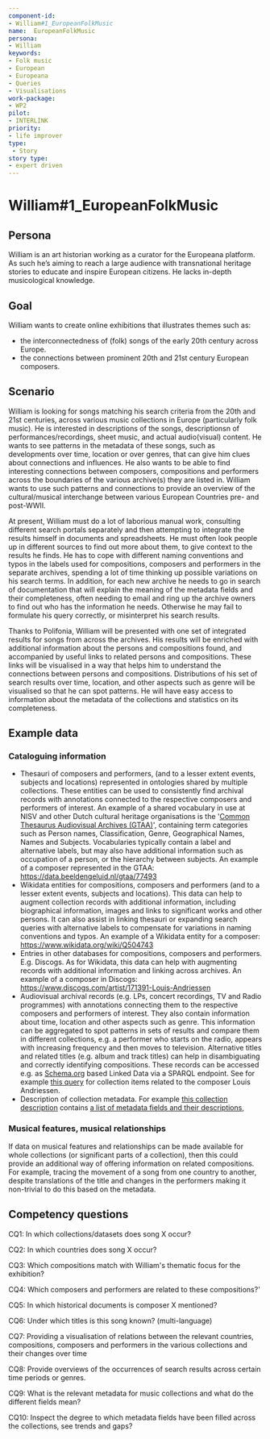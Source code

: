 ```yaml
---
component-id:
- William#1_EuropeanFolkMusic
name:  EuropeanFolkMusic 
persona:
- William
keywords:
- Folk music
- European
- Europeana
- Queries
- Visualisations
work-package:
- WP2
pilot:
- INTERLINK
priority:
- life improver
type:
 - Story
story type:
- expert driven
---
```


# William#1_EuropeanFolkMusic

## Persona
William is an art historian working as a curator for the Europeana platform. As such he’s aiming to reach a large audience with transnational heritage stories to educate and inspire European citizens. He lacks in-depth musicological knowledge.

## Goal
William wants to create online exhibitions that illustrates themes such as:
- the interconnectedness of (folk) songs of the early 20th century across Europe.
- the connections between prominent 20th and 21st century European composers.

## Scenario
William is looking for songs matching his search criteria from the 20th and 21st centuries, across various music collections in Europe (particularly folk music). He is interested in descriptions of the songs, descriptionsn of performances/recordings, sheet music, and actual audio(visual) content. He wants to see patterns in the metadata of these songs, such as developments over time, location or over genres, that can give him clues about connections and influences. He also wants to be able to find interesting connections between composers, compositions and performers across the boundaries of the various archive(s) they are listed in. William wants to use such patterns and connections to provide an overview of the cultural/musical interchange between various European Countries pre- and post-WWII. 

At present, William must do a lot of laborious manual work, consulting different search portals separately and then attempting to integrate the results himself in documents and spreadsheets. He must often look people up in different sources to find out more about them, to give context to the results he finds. He has to cope with different naming conventions and typos in the labels used for compositions, composers and performers in the separate archives, spending a lot of time thinking up possible variations on his search terms. In addition, for each new archive he needs to go in search of documentation that will explain the meaning of the metadata fields and their completeness, often needing to email and ring up the archive owners to find out who has the information he needs. Otherwise he may fail to formulate his query correctly, or misinterpret his search results.

Thanks to Polifonia, William will be presented with one set of integrated results for songs from across the archives. His results will be enriched with additional information about the persons and compositions found, and accompanied by useful links to related persons and compositions. These links will be visualised in a way that helps him to understand the connections between persons and compositions. Distributions of his set of search results over time, location, and other aspects such as genre will be visualised so that he can spot patterns. He will have easy access to information about the metadata of the collections and statistics on its completeness. 

## Example data

### Cataloguing information
- Thesauri of composers and performers, (and to a lesser extent events, subjects and locations) represented in ontologies shared by multiple collections. These entities can be used to consistently find archival records with annotations connected to the respective composers and performers of interest. An example of a shared vocabulary in use at NISV and other Dutch cultural heritage organisations is the '[Common Thesaurus Audiovisual Archives (GTAA)](http://labs.beeldengeluid.nl/datasets/gtaa)', containing term categories such as Person names, Classification, Genre, Geographical Names, Names and Subjects. Vocabularies typically contain a label and alternative labels, but may also have additional information such as occupation of a person, or the hierarchy between subjects. An example of a composer represented in the GTAA: https://data.beeldengeluid.nl/gtaa/77493
- Wikidata entities for compositions, composers and performers (and to a lesser extent events, subjects and locations). This data can help to augment collection records with additional information, including biographical information, images and links to significant works and other persons. It can also assist in linking thesauri or expanding search queries with alternative labels to compensate for variations in naming conventions and typos. An example of a Wikidata entity for a composer: https://www.wikidata.org/wiki/Q504743
- Entries in other databases for compositions, composers and performers. E.g. Discogs. As for Wikidata, this data can help with augmenting records with additional information and linking across archives. An example of a composer in Discogs: https://www.discogs.com/artist/171391-Louis-Andriessen
- Audiovisual archival records (e.g. LPs, concert recordings, TV and Radio programmes) with annotations connecting them to the respective composers and performers of interest. They also contain information about time, location and other aspects such as genre. This information can be aggregated to spot patterns in sets of results and compare them in different collections, e.g. a performer who starts on the radio, appears with increasing frequency and then moves to television. Alternative titles and related titles (e.g. album and track titles) can help in disambiguating and correctly identifying compositions. These records can be accessed e.g. as [Schema.org](https://schema.org/) based Linked Data via a SPARQL endpoint. See for example [this query](https://cat.apis.beeldengeluid.nl/sparql#transientDatasources=https%3A%2F%2Fcat.apis.beeldengeluid.nl%2Fsparql&query=PREFIX%20rdf%3A%20%3Chttp%3A%2F%2Fwww.w3.org%2F1999%2F02%2F22-rdf-syntax-ns%23%3E%0APREFIX%20rdfs%3A%20%3Chttp%3A%2F%2Fwww.w3.org%2F2000%2F01%2Frdf-schema%23%3E%0APREFIX%20sdo%3A%20%3Chttps%3A%2F%2Fschema.org%2F%3E%0APREFIX%20skos%3A%20%3Chttp%3A%2F%2Fwww.w3.org%2F2004%2F02%2Fskos%2Fcore%23%3E%0A%0ASELECT%20DISTINCT%20%3FprogramId%20%3Fmain_title%20%3Fgtaa_concept%20%3Fperson_name_pref_label%20%0AWHERE%20%7B%0A%20%20VALUES%20%3Fperson_name_pref_label%20%7B%0A%20%20%20%20'Andriessen%2C%20Louis'%0A%20%20%7D%0A%20%20%0A%20%20%3FprogramId%20a%20sdo%3ACreativeWork%20.%20%0A%0A%20%20%3FprogramId%20(sdo%3Aabout%7Csdo%3Amentions%7Csdo%3Acreator%7Csdo%3Acontributor%7Csdo%3Aactor%7Csdo%3Acrew%7Csdo%3Aperformer)%2F%0A%20%20(sdo%3Aabout%7Csdo%3Amentions%7Csdo%3Acreator%7Csdo%3Acontributor%7Csdo%3Aactor%7Csdo%3Acrew%7Csdo%3Aperformer)%20%3Fgtaa_concept%20.%0A%0A%20%20%3Fgtaa_concept%20skos%3AprefLabel%20%3Fperson_name_pref_label.%0A%20%20%3FprogramId%20sdo%3Aname%20%3Fname%20.%0A%0A%20%20BIND(str(%3Fname)%20as%20%3Fmain_title)%0A%7D%20LIMIT%2020) for collection items related to the composer Louis Andriessen.
- Description of collection metadata. For example [this collection description](https://mediasuitedata.clariah.nl/dataset/audiovisual-collection-daan) contains [a list of metadata fields and their descriptions](https://mediasuitedata.clariah.nl/dataset/7879cf23-3ac7-4f27-9b3a-475b0c3b499f/resource/9f9bdb43-4be6-4019-b845-8b14f884745f/download/fielddescriptions.tsv), 

### Musical features, musical relationships
If data on musical features and relationships can be made available for whole collections (or significant parts of a collection), then this could provide an additional way of offering information on related compositions. For example, tracing the movement of a song from one country to another, despite translations of the title and changes in the performers making it non-trivial to do this based on the metadata.

## Competency questions
CQ1: In which collections/datasets does song X occur?

CQ2: In which countries does song X occur?

CQ3: Which compositions match with William's thematic focus for the exhibition?

CQ4: Which composers and performers are related to these compositions?'

CQ5: In which historical documents is composer X mentioned?

CQ6: Under which titles is this song known? (multi-language)

CQ7: Providing a visualisation of relations between the relevant countries, compositions, composers and performers in the various collections and their changes over time

CQ8: Provide overviews of the occurrences of search results across certain time periods or genres.

CQ9: What is the relevant metadata for music collections and what do the different fields mean?

CQ10: Inspect the degree to which metadata fields have been filled across the collections, see trends and gaps?
